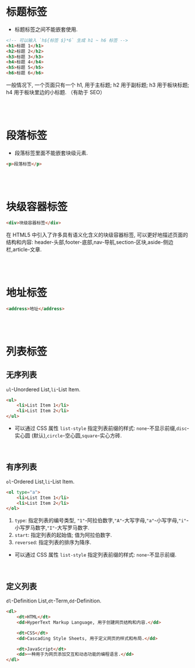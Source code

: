 # 标题标签

-   标题标签之间不能嵌套使用.

```html
<!-- 可以输入 `h${标签 $}*6` 生成 h1 ~ h6 标签 -->
<h1>标题 1</h1>
<h2>标题 2</h2>
<h3>标题 3</h3>
<h4>标题 4</h4>
<h5>标题 5</h5>
<h6>标题 6</h6>
```

一般情况下, 一个页面只有一个 h1, 用于主标题; h2 用于副标题; h3 用于板块标题; h4 用于板块里边的小标题. （有助于 SEO）

<br><br>

# 段落标签

-   段落标签里面不能嵌套块级元素.

```html
<p>段落标签</p>
```

<br><br>

# 块级容器标签

```html
<div>块级容器标签</div>
```

在 HTML5 中引入了许多具有语义化含义的块级容器标签, 可以更好地描述页面的结构和内容:
header-头部,footer-底部,nav-导航,section-区块,aside-侧边栏,article-文章.

<br><br>

# 地址标签

```html
<address>地址</address>
```

<br><br>

# 列表标签

## 无序列表

`ul`-Unordered List,`li`-List Item.

```html
<ul>
    <li>List Item 1</li>
    <li>List Item 2</li>
</ul>
```

-   可以通过 CSS 属性 `list-style` 指定列表前缀的样式:
    `none`-不显示前缀,`disc`-实心圆 (默认),`circle`-空心圆,`square`-实心方砖.

<br>

## 有序列表

`ol`-Ordered List,`li`-List Item.

```html
<ol type="a">
    <li>List Item 1</li>
    <li>List Item 2</li>
</ol>
```

1.  `type`: 指定列表的编号类型, `"1"`-阿拉伯数字,`"A"`-大写字母,`"a"`-小写字母,`"i"`-小写罗马数字,`"I"`-大写罗马数字.
2.  `start`: 指定列表的起始值; 值为阿拉伯数字.
3.  `reversed`: 指定列表的排序为降序.

-   可以通过 CSS 属性 `list-style` 指定列表前缀的样式: `none`-不显示前缀.

<br>

## 定义列表

`dl`-Definition List,`dt`-Term,`dd`-Definition.

```html
<dl>
    <dt>HTML</dt>
    <dd>HyperText Markup Language, 用于创建网页结构和内容.</dd>

    <dt>CSS</dt>
    <dd>Cascading Style Sheets, 用于定义网页的样式和布局.</dd>

    <dt>JavaScript</dt>
    <dd>一种用于为网页添加交互和动态功能的编程语言.</dd>
</dl>
```

<br><br>
